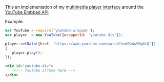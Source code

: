 This an implementation of my [multimedia player interface](https://github.com/adinan-cenci/js-multimedia-player-interface) around the [YouTube Embbed API](https://developers.google.com/youtube/iframe_api_reference).

Example:

```js
var YouTube = require('youtube-wrapper');
var player  = new YouTube({wrapperId: 'youtube-div'});

player.setData({href: 'https://www.youtube.com/watch?v=dQw4w9WgXcQ'}).then( => 
{
   player.play();                                                                        
});
```

```html
<div id="youtube-div">
    <!-- YouTube iframe here -->
</div>
```

